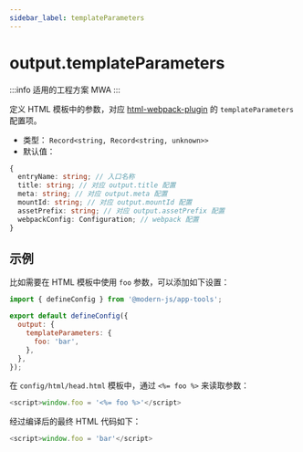 ```yaml
---
sidebar_label: templateParameters
---
```


# output.templateParameters

:::info 适用的工程方案
MWA
:::

定义 HTML 模板中的参数，对应 [html-webpack-plugin](https://github.com/jantimon/html-webpack-plugin) 的 `templateParameters` 配置项。

- 类型： `Record<string, Record<string, unknown>>`
- 默认值：

```ts
{
  entryName: string; // 入口名称
  title: string; // 对应 output.title 配置
  meta: string; // 对应 output.meta 配置
  mountId: string; // 对应 output.mountId 配置
  assetPrefix: string; // 对应 output.assetPrefix 配置
  webpackConfig: Configuration; // webpack 配置
}
```

## 示例

比如需要在 HTML 模板中使用 `foo` 参数，可以添加如下设置：

```js title="modern.config.js"
import { defineConfig } from '@modern-js/app-tools';

export default defineConfig({
  output: {
    templateParameters: {
      foo: 'bar',
    },
  },
});
```

在 `config/html/head.html` 模板中，通过 `<%= foo %>` 来读取参数：

```js
<script>window.foo = '<%= foo %>'</script>
```

经过编译后的最终 HTML 代码如下：

```js
<script>window.foo = 'bar'</script>
```
